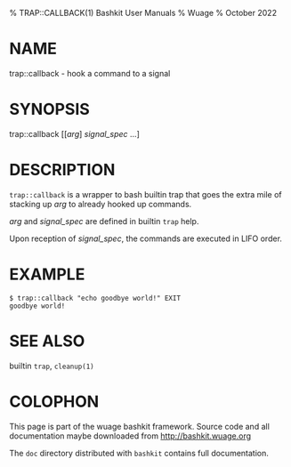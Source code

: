 % TRAP::CALLBACK(1) Bashkit User Manuals
% Wuage
% October 2022

# NAME

trap::callback - hook a command to a signal

# SYNOPSIS

trap::callback [[*arg*] *signal_spec* ...]

# DESCRIPTION

`trap::callback` is a wrapper to bash builtin trap that goes the extra mile of
stacking up *arg* to already hooked up commands.

*arg* and *signal_spec* are defined in builtin `trap` help.

Upon reception of *signal_spec*, the commands are executed in LIFO order.

# EXAMPLE

    $ trap::callback "echo goodbye world!" EXIT
    goodbye world!

# SEE ALSO

builtin `trap`, `cleanup(1)`

# COLOPHON
This page is part of the wuage bashkit framework. Source code and all
documentation maybe downloaded from <http://bashkit.wuage.org>

The `doc` directory distributed with `bashkit` contains full documentation.
